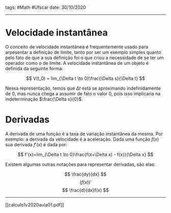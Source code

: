 tags: #Math #Ufscar 
date: 30/10/2020

---

# Velocidade instantânea
O conceito de velocidade instantânea é frequentemente usado para arpesentar a definição de limite, tanto por ser um exemplo simples quanto pelo fato de que a sua definição foi o que criou a necessidade de se ter um operador como o de limite. A velocidade instantânea de um objeto é definida da seguinte forma:

$$
V(t_0) = lim_{\Delta t \to 0}\frac{\Delta s}{\Delta t}
$$

Nessa representação, temos que $\Delta t$ está se aproximando indefinidamente de $0$, mas nunca chega a assumir de fato o valor $0$, pois isso implicaria na indeterminação $\frac{\Delta s}{0}$.

# Derivadas
A derivada de uma função é a taxa de variação instantânea da mesma. Por exemplo: a derivada da velocidade é a aceleração. Dada uma função $f(x)$ sua derivada $f'(x)$ é dada por:

$$
f'(x)=lim_{\Delta t \to 0}\frac{f(x+\Delta x) - f(x)}{\Delta x}
$$

Existem algumas outras notações para representar derivadas, são elas:

$$
\frac{dy}{dx}
$$
$$
(f(x))'
$$
$$
\frac{d}{dx}f(x)
$$

---

[[calculo1v2020aula01.pdf]]